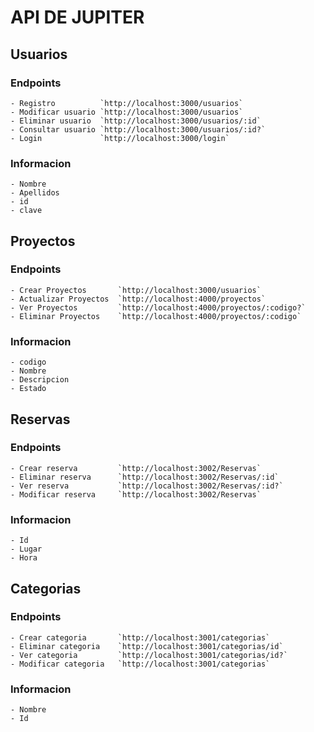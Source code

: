 # API DE JUPITER

## Usuarios
### Endpoints
    - Registro          `http://localhost:3000/usuarios`
    - Modificar usuario `http://localhost:3000/usuarios`
    - Eliminar usuario  `http://localhost:3000/usuarios/:id`
    - Consultar usuario `http://localhost:3000/usuarios/:id?`
    - Login             `http://localhost:3000/login`
### Informacion
    - Nombre
    - Apellidos
    - id
    - clave
    
## Proyectos
### Endpoints
    - Crear Proyectos       `http://localhost:3000/usuarios`
    - Actualizar Proyectos  `http://localhost:4000/proyectos`
    - Ver Proyectos         `http://localhost:4000/proyectos/:codigo?`
    - Eliminar Proyectos    `http://localhost:4000/proyectos/:codigo`
### Informacion
    - codigo
    - Nombre
    - Descripcion
    - Estado


## Reservas
### Endpoints
    - Crear reserva         `http://localhost:3002/Reservas`
    - Eliminar reserva      `http://localhost:3002/Reservas/:id`
    - Ver reserva           `http://localhost:3002/Reservas/:id?`
    - Modificar reserva     `http://localhost:3002/Reservas`
### Informacion
    - Id
    - Lugar
    - Hora

## Categorias
### Endpoints
    - Crear categoria       `http://localhost:3001/categorias`
    - Eliminar categoria    `http://localhost:3001/categorias/id`
    - Ver categoria         `http://localhost:3001/categorias/id?`
    - Modificar categoria   `http://localhost:3001/categorias`
### Informacion
    - Nombre
    - Id
